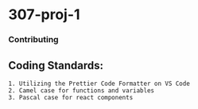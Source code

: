 # 307-proj-1


### Contributing
## Coding Standards:
    1. Utilizing the Prettier Code Formatter on VS Code
    2. Camel case for functions and variables
    3. Pascal case for react components
